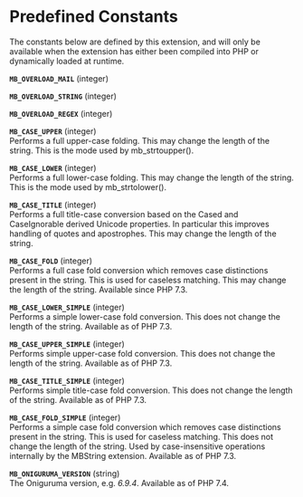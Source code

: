 Predefined Constants
====================

The constants below are defined by this extension, and will only be
available when the extension has either been compiled into PHP or
dynamically loaded at runtime.

**`MB_OVERLOAD_MAIL`** (<span class="type">integer</span>)  
<span class="simpara"> </span>

**`MB_OVERLOAD_STRING`** (<span class="type">integer</span>)  
<span class="simpara"> </span>

**`MB_OVERLOAD_REGEX`** (<span class="type">integer</span>)  
<span class="simpara"> </span>

**`MB_CASE_UPPER`** (<span class="type">integer</span>)  
<span class="simpara"> Performs a full upper-case folding. This may
change the length of the string. This is the mode used by
mb\_strtoupper(). </span>

**`MB_CASE_LOWER`** (<span class="type">integer</span>)  
<span class="simpara"> Performs a full lower-case folding. This may
change the length of the string. This is the mode used by
mb\_strtolower(). </span>

**`MB_CASE_TITLE`** (<span class="type">integer</span>)  
<span class="simpara"> Performs a full title-case conversion based on
the Cased and CaseIgnorable derived Unicode properties. In particular
this improves handling of quotes and apostrophes. This may change the
length of the string. </span>

**`MB_CASE_FOLD`** (<span class="type">integer</span>)  
<span class="simpara"> Performs a full case fold conversion which
removes case distinctions present in the string. This is used for
caseless matching. This may change the length of the string. Available
since PHP 7.3. </span>

**`MB_CASE_LOWER_SIMPLE`** (<span class="type">integer</span>)  
<span class="simpara"> Performs a simple lower-case fold conversion.
This does not change the length of the string. Available as of PHP 7.3.
</span>

**`MB_CASE_UPPER_SIMPLE`** (<span class="type">integer</span>)  
<span class="simpara"> Performs simple upper-case fold conversion. This
does not change the length of the string. Available as of PHP 7.3.
</span>

**`MB_CASE_TITLE_SIMPLE`** (<span class="type">integer</span>)  
<span class="simpara"> Performs simple title-case fold conversion. This
does not change the length of the string. Available as of PHP 7.3.
</span>

**`MB_CASE_FOLD_SIMPLE`** (<span class="type">integer</span>)  
<span class="simpara"> Performs a simple case fold conversion which
removes case distinctions present in the string. This is used for
caseless matching. This does not change the length of the string. Used
by case-insensitive operations internally by the MBString extension.
Available as of PHP 7.3. </span>

**`MB_ONIGURUMA_VERSION`** (<span class="type">string</span>)  
<span class="simpara"> The Oniguruma version, e.g. *6.9.4*. Available as
of PHP 7.4. </span>
